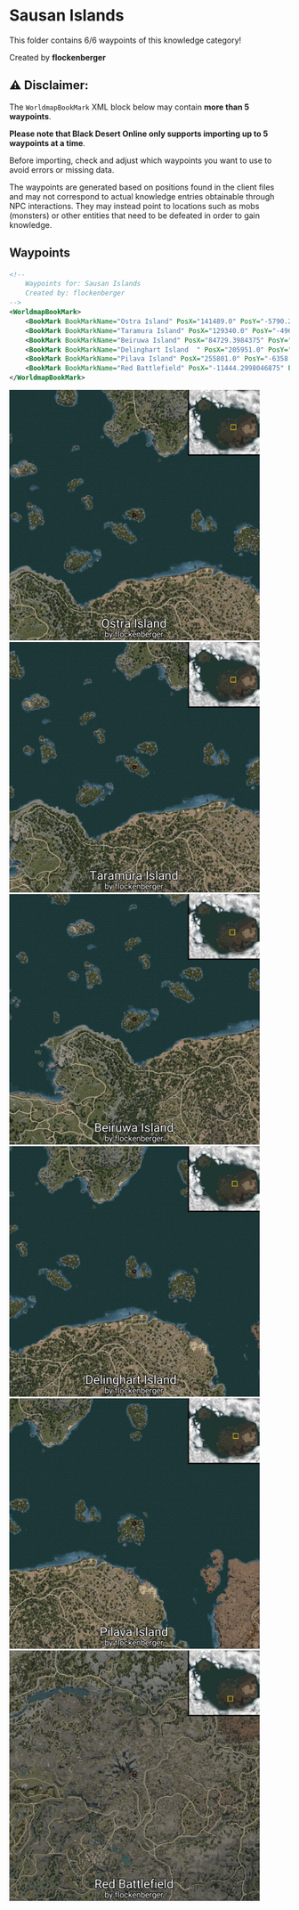 # Sausan Islands

This folder contains 6/6 waypoints of this knowledge category!


Created by **flockenberger**

## ⚠️ Disclaimer:
The `WorldmapBookMark` XML block below may contain **more than 5 waypoints**.

**Please note that Black Desert Online only supports importing up to 5 waypoints at a time**.

Before importing, check and adjust which waypoints you want to use to avoid errors or missing data.

The waypoints are generated based on positions found in the client files and may not correspond to actual knowledge entries obtainable through NPC interactions.
They may instead point to locations such as mobs (monsters) or other entities that need to be defeated in order to gain knowledge.

## Waypoints
```xml
<!--
    Waypoints for: Sausan Islands
    Created by: flockenberger
-->
<WorldmapBookMark>
    <BookMark BookMarkName="Ostra Island" PosX="141489.0" PosY="-5790.22021484375" PosZ="209881.0" />
    <BookMark BookMarkName="Taramura Island" PosX="129340.0" PosY="-4967.77978515625" PosZ="191491.0" />
    <BookMark BookMarkName="Beiruwa Island" PosX="84729.3984375" PosY="-6334.89990234375" PosZ="165217.0" />
    <BookMark BookMarkName="Delinghart Island  " PosX="205951.0" PosY="-8150.0" PosZ="200129.0" />
    <BookMark BookMarkName="Pilava Island" PosX="255801.0" PosY="-6358.02001953125" PosZ="191862.0" />
    <BookMark BookMarkName="Red Battlefield" PosX="-11444.2998046875" PosY="13523.0" PosZ="-327410.0" />
</WorldmapBookMark>
```

<img src="./Sausan Islands_Ostra Island_Preview.webp" width="450"/> <img src="./Sausan Islands_Taramura Island_Preview.webp" width="450"/> <img src="./Sausan Islands_Beiruwa Island_Preview.webp" width="450"/> <img src="./Sausan Islands_Delinghart Island  _Preview.webp" width="450"/> <img src="./Sausan Islands_Pilava Island_Preview.webp" width="450"/> <img src="./Sausan Islands_Red Battlefield_Preview.webp" width="450"/> 